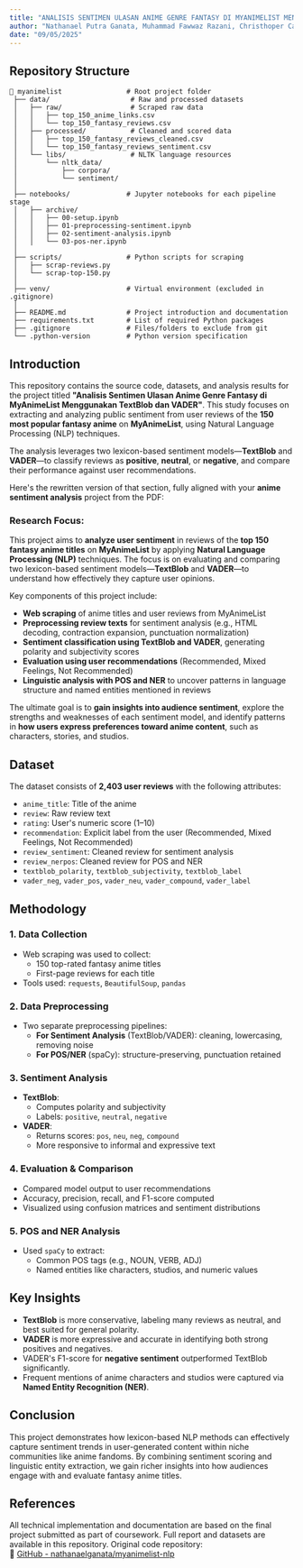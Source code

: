 ```yaml
---
title: "ANALISIS SENTIMEN ULASAN ANIME GENRE FANTASY DI MYANIMELIST MENGGUNAKAN TEXTBLOB DAN VADER"
author: "Nathanael Putra Ganata, Muhammad Fawwaz Razani, Christhoper Carlos Pangaribuan"
date: "09/05/2025"
---
```


## Repository Structure

```
📂 myanimelist                # Root project folder
 ├── data/                    # Raw and processed datasets
 │   ├── raw/                 # Scraped raw data
 │   │   ├── top_150_anime_links.csv
 │   │   └── top_150_fantasy_reviews.csv
 │   ├── processed/           # Cleaned and scored data
 │   │   ├── top_150_fantasy_reviews_cleaned.csv
 │   │   └── top_150_fantasy_reviews_sentiment.csv
 │   └── libs/                # NLTK language resources
 │       └── nltk_data/
 │           ├── corpora/
 │           └── sentiment/
 │
 ├── notebooks/              # Jupyter notebooks for each pipeline stage
 │   ├── archive/
 │   │   ├── 00-setup.ipynb
 │   │   ├── 01-preprocessing-sentiment.ipynb
 │   │   ├── 02-sentiment-analysis.ipynb
 │   │   └── 03-pos-ner.ipynb
 │
 ├── scripts/                # Python scripts for scraping
 │   ├── scrap-reviews.py
 │   └── scrap-top-150.py
 │
 ├── venv/                   # Virtual environment (excluded in .gitignore)
 │
 ├── README.md               # Project introduction and documentation
 ├── requirements.txt        # List of required Python packages
 ├── .gitignore              # Files/folders to exclude from git
 └── .python-version         # Python version specification
```

## Introduction

This repository contains the source code, datasets, and analysis results for the project titled **"Analisis Sentimen Ulasan Anime Genre Fantasy di MyAnimeList Menggunakan TextBlob dan VADER"**. This study focuses on extracting and analyzing public sentiment from user reviews of the **150 most popular fantasy anime** on **MyAnimeList**, using Natural Language Processing (NLP) techniques.

The analysis leverages two lexicon-based sentiment models—**TextBlob** and **VADER**—to classify reviews as **positive**, **neutral**, or **negative**, and compare their performance against user recommendations.

Here's the rewritten version of that section, fully aligned with your **anime sentiment analysis** project from the PDF:

### **Research Focus:**

This project aims to **analyze user sentiment** in reviews of the **top 150 fantasy anime titles** on **MyAnimeList** by applying **Natural Language Processing (NLP)** techniques. The focus is on evaluating and comparing two lexicon-based sentiment models—**TextBlob** and **VADER**—to understand how effectively they capture user opinions.

Key components of this project include:

* **Web scraping** of anime titles and user reviews from MyAnimeList
* **Preprocessing review texts** for sentiment analysis (e.g., HTML decoding, contraction expansion, punctuation normalization)
* **Sentiment classification using TextBlob and VADER**, generating polarity and subjectivity scores
* **Evaluation using user recommendations** (Recommended, Mixed Feelings, Not Recommended)
* **Linguistic analysis with POS and NER** to uncover patterns in language structure and named entities mentioned in reviews

The ultimate goal is to **gain insights into audience sentiment**, explore the strengths and weaknesses of each sentiment model, and identify patterns in **how users express preferences toward anime content**, such as characters, stories, and studios.

## Dataset

The dataset consists of **2,403 user reviews** with the following attributes:
- `anime_title`: Title of the anime
- `review`: Raw review text
- `rating`: User's numeric score (1–10)
- `recommendation`: Explicit label from the user (Recommended, Mixed Feelings, Not Recommended)
- `review_sentiment`: Cleaned review for sentiment analysis
- `review_nerpos`: Cleaned review for POS and NER
- `textblob_polarity`, `textblob_subjectivity`, `textblob_label`
- `vader_neg`, `vader_pos`, `vader_neu`, `vader_compound`, `vader_label`

## Methodology

### 1. Data Collection
- Web scraping was used to collect:
  - 150 top-rated fantasy anime titles
  - First-page reviews for each title
- Tools used: `requests`, `BeautifulSoup`, `pandas`

### 2. Data Preprocessing
- Two separate preprocessing pipelines:
  - **For Sentiment Analysis** (TextBlob/VADER): cleaning, lowercasing, removing noise
  - **For POS/NER** (spaCy): structure-preserving, punctuation retained

### 3. Sentiment Analysis
- **TextBlob**:
  - Computes polarity and subjectivity
  - Labels: `positive`, `neutral`, `negative`
- **VADER**:
  - Returns scores: `pos`, `neu`, `neg`, `compound`
  - More responsive to informal and expressive text

### 4. Evaluation & Comparison
- Compared model output to user recommendations
- Accuracy, precision, recall, and F1-score computed
- Visualized using confusion matrices and sentiment distributions

### 5. POS and NER Analysis
- Used `spaCy` to extract:
  - Common POS tags (e.g., NOUN, VERB, ADJ)
  - Named entities like characters, studios, and numeric values

## Key Insights

- **TextBlob** is more conservative, labeling many reviews as neutral, and best suited for general polarity.
- **VADER** is more expressive and accurate in identifying both strong positives and negatives.
- VADER's F1-score for **negative sentiment** outperformed TextBlob significantly.
- Frequent mentions of anime characters and studios were captured via **Named Entity Recognition (NER)**.

## Conclusion

This project demonstrates how lexicon-based NLP methods can effectively capture sentiment trends in user-generated content within niche communities like anime fandoms. By combining sentiment scoring and linguistic entity extraction, we gain richer insights into how audiences engage with and evaluate fantasy anime titles.

## References

All technical implementation and documentation are based on the final project submitted as part of coursework. Full report and datasets are available in this repository. Original code repository:  
📎 [GitHub - nathanaelganata/myanimelist-nlp](https://github.com/nathanaelganata/myanimelist-nlp)